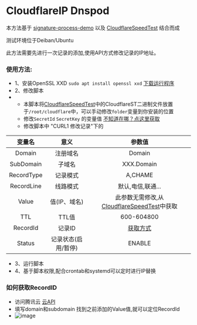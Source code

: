 # CloudflareIP Dnspod

本方法基于 [signature-process-demo](https://github.com/TencentCloud/signature-process-demo) 以及 [CloudflareSpeedTest](https://github.com/XIU2/CloudflareSpeedTest) 结合而成

测试环境位于Deiban/Ubuntu

此方法需要先进行一次记录的添加,使用API方式修改记录的IP地址。
###
### 使用方法:
- 1、安装OpenSSL XXD `sudo apt install openssl xxd` [下载运行程序](https://github.com/XIU2/CloudflareSpeedTest/releases/latest)
- 2、修改脚本
-   - 本脚本将[CloudflareSpeedTest](https://github.com/XIU2/CloudflareSpeedTest)中的CloudflareST二进制文件放置于`/root/cloudflare`中，可以手动修改`folder`变量到你安装的位置
    - 修改`SecretId` `SecretKey` 的变量值 [不知道在哪？点这里获取](https://console.cloud.tencent.com/cam/capi)
    - 修改脚本中 "CURL1 修改记录"下的

| 变量名 | 意义 | 参数值 |
| :-------------: | :-------------: | :-------------: |
| Domain | 注册域名 | Domain |
| SubDomain | 子域名 | XXX.Domain |
| RecordType | 记录模式 | A,CHAME |
| RecordLine | 线路模式 | 默认,电信,联通... |
| Value | 值(IP、域名) | 此参数无需修改,从[CloudflareSpeedTest](https://github.com/XIU2/CloudflareSpeedTest)中获取|
| TTL | TTL值 | 600-604800 |
| RecordId | 记录ID | [获取方式]() |
| Status | 记录状态(启用/暂停) | ENABLE |

- 3、运行脚本
- 4、基于脚本权限,配合crontab和systemd可以定时进行IP替换
### 如何获取RecordID
- 访问腾讯云 [云API](https://console.cloud.tencent.com/api/explorer?Product=dnspod&Version=2021-03-23&Action=DescribeRecordList)
- 填写domain和subdomain 找到之前添加的Value值,就可以定位RecordId
- ![image](https://github.com/NicoChiGu/CloudflareIP_Dnspod/assets/34607782/06542ee6-7f0f-48f2-aa09-6cba1419577f)


